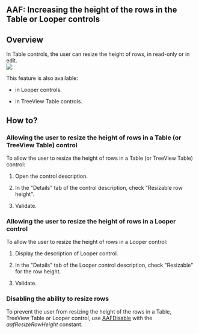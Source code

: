 


## AAF: Increasing the height of the rows in the Table or Looper controls
			



<a name="NOTE1"></a>
<a name="NOTE1_1"></a>


## Overview
<a name="overview_ELTTEXTE000102"></a>
In Table controls, the user can resize the height of rows, in read-only or in edit.<br>![](https://doc.pcsoft.fr/en-US/images/image.awp?langid=3&name=FAA_Redim-hauteur-ligne.gif)


This feature is also available: 

- in Looper controls.

- in TreeView Table controls. 




<a name="NOTE2"></a>
<a name="NOTE2_1"></a>


## How to?
<a name="how_ELTTEXTE000126"></a>


### Allowing the user to resize the height of rows in a Table (or TreeView Table) control
<a name="allowing_the_user_resize_the_height_rows_table_treeview_table_control_ELTPARAGRAPHE000024"></a>

To allow the user to resize the height of rows in a Table (or TreeView Table) control: 

1. Open the control description.

2. In the "Details" tab of the control description, check "Resizable row height".

3. Validate.



<a name="NOTE2_2"></a>


### Allowing the user to resize the height of rows in a Looper control
<a name="allowing_the_user_resize_the_height_rows_looper_control_ELTPARAGRAPHE000039"></a>

To allow the user to resize the height of rows in a Looper control: 

1. Display the description of Looper control.

2. In the "Details" tab of the Looper control description, check "Resizable" for the row height.

3. Validate.



<a name="NOTE2_3"></a>


### Disabling the ability to resize rows
<a name="disabling_the_ability_resize_rows_ELTPARAGRAPHE000050"></a>

To prevent the user from resizing the height of the rows in a Table, TreeView Table or Looper control, use [AAFDisable](../WDLang1/1000022018.md) with the *aafResizeRowHeight* constant.


